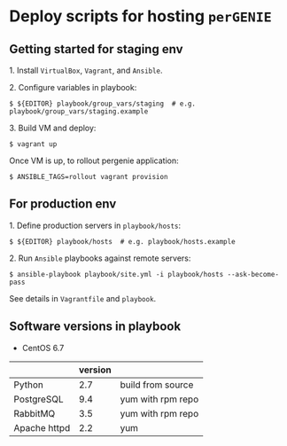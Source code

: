 # Deploy scripts for hosting `perGENIE`


## Getting started for staging env

1\. Install `VirtualBox`, `Vagrant`, and `Ansible`.

2\. Configure variables in playbook:

```
$ ${EDITOR} playbook/group_vars/staging  # e.g. playbook/group_vars/staging.example
```

3\. Build VM and deploy:

```
$ vagrant up
```

Once VM is up, to rollout pergenie application:

```
$ ANSIBLE_TAGS=rollout vagrant provision
```

## For production env

1\. Define production servers in `playbook/hosts`:

```
$ ${EDITOR} playbook/hosts  # e.g. playbook/hosts.example
```

2\. Run `Ansible` playbooks against remote servers:

```
$ ansible-playbook playbook/site.yml -i playbook/hosts --ask-become-pass
```

See details in `Vagrantfile` and `playbook`.


## Software versions in playbook

- CentOS 6.7

|                        | version          |                   |
|------------------------|------------------|-------------------|
| Python                 | 2.7              | build from source |
| PostgreSQL             | 9.4              | yum with rpm repo |
| RabbitMQ               | 3.5              | yum with rpm repo |
| Apache httpd           | 2.2              | yum               |
